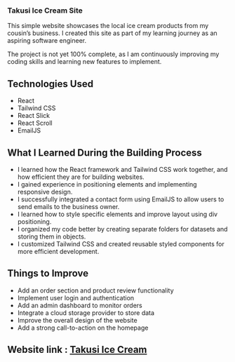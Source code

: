 ### Takusi Ice Cream Site

This simple website showcases the local ice cream products from my cousin’s business. I created this site as part of my learning journey as an aspiring software engineer.

The project is not yet 100% complete, as I am continuously improving my coding skills and learning new features to implement.

## Technologies Used

- React
- Tailwind CSS
- React Slick
- React Scroll
- EmailJS

## What I Learned During the Building Process

- I learned how the React framework and Tailwind CSS work together, and how efficient they are for building websites.
- I gained experience in positioning elements and implementing responsive design.
- I successfully integrated a contact form using EmailJS to allow users to send emails to the business owner.
- I learned how to style specific elements and improve layout using div positioning.
- I organized my code better by creating separate folders for datasets and storing them in objects.
- I customized Tailwind CSS and created reusable styled components for more efficient development.

## Things to Improve

- Add an order section and product review functionality
- Implement user login and authentication
- Add an admin dashboard to monitor orders
- Integrate a cloud storage provider to store data
- Improve the overall design of the website
- Add a strong call-to-action on the homepage

## Website link : [Takusi Ice Cream](https://takusi-icecream.netlify.app/)
